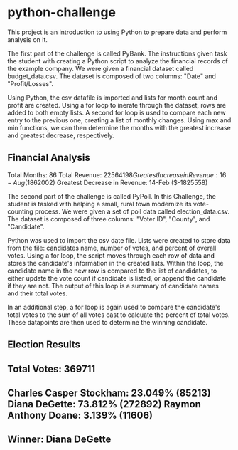 # python-challenge

This project is an introduction to using Python to prepare data and perform analysis on it.

The first part of the challenge is called PyBank. The instructions given task the student with creating a Python script to analyze the financial records of the example company. We were given a financial dataset called budget_data.csv. The dataset is composed of two columns: "Date" and "Profit/Losses".

Using Python, the csv datafile is imported and lists for month count and profit are created. Using a for loop to inerate through the dataset, rows are added to both empty lists. A second for loop is used to compare each new entry to the previous one, creating a list of monthly changes. Using max and min functions, we can then determine the months with the greatest increase and greatest decrease, respectively.

Financial Analysis
------------------------------
Total Months: 86
Total Revenue: $22564198
Greatest Increase in Revenue: 16-Aug ($1862002)
Greatest Decrease in Revenue: 14-Feb ($-1825558)




The second part of the challenge is called PyPoll. In this Challenge, the student is tasked with helping a small, rural town modernize its vote-counting process. We were given a set of poll data called election_data.csv. The dataset is composed of three columns: "Voter ID", "County", and "Candidate".

Python was used to import the csv date file. Lists were created to store data from the file: candidates name, number of votes, and percent of overall votes. Using a for loop, the script moves through each row of data and stores the candidate's information in the created lists. Within the loop, the candidate name in the new row is compared to the list of candidates, to either update the vote count if candidate is listed, or append the candidate if they are not. The output of this loop is a summary of candidate names and their total votes.

In an additional step, a for loop is again used to compare the candidate's total votes to the sum of all votes cast to calcuate the percent of total votes. These datapoints are then used to determine the winning candidate.

Election Results
---------------------------
Total Votes: 369711
---------------------------
Charles Casper Stockham: 23.049% (85213)
Diana DeGette: 73.812% (272892)
Raymon Anthony Doane: 3.139% (11606)
-------------------------
Winner: Diana DeGette
-------------------------
